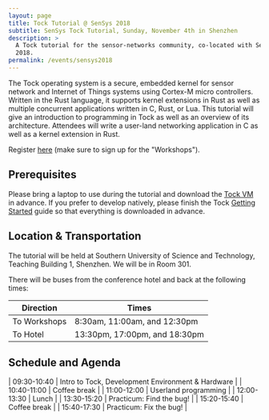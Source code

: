 ```yaml
---
layout: page
title: Tock Tutorial @ SenSys 2018
subtitle: SenSys Tock Tutorial, Sunday, November 4th in Shenzhen
description: >
  A Tock tutorial for the sensor-networks community, co-located with SenSys
  2018.
permalink: /events/sensys2018
---
```


The Tock operating system is a secure, embedded kernel for sensor network and
Internet of Things systems using Cortex-M micro controllers. Written in the
Rust language, it supports kernel extensions in Rust as well as multiple
concurrent applications written in C, Rust, or Lua. This tutorial will give an
introduction to programming in Tock as well as an overview of its architecture.
Attendees will write a user-land networking application in C as well as a
kernel extension in Rust.

Register [here](http://www.cvent.com/d/9bqkqv/4W) (make sure to sign up for the
"Workshops").


## Prerequisites

Please bring a laptop to use during the tutorial and download the
[Tock VM](http://www.scs.stanford.edu/~alevy/Tock.ova) in advance.
If you prefer to develop natively, please finish the Tock
[Getting Started](https://github.com/tock/tock/blob/master/doc/Getting_Started.md)
guide so that everything is downloaded in advance.

## Location & Transportation

The tutorial will be held at Southern University of Science and Technology,
Teaching Building 1, Shenzhen. We will be in Room 301.

There will be buses from the conference hotel and back at the following times:

| Direction    | Times                         |
|--------------|-------------------------------|
| To Workshops | 8:30am, 11:00am, and 12:30pm  |
| To Hotel     | 13:30pm, 17:00pm, and 18:30pm |

## Schedule and Agenda

| 09:30-10:40 | Intro to Tock, Development Environment & Hardware |
| 10:40-11:00 | Coffee break |
| 11:00-12:00 | Userland programming |
| 12:00-13:30 | Lunch        |
| 13:30-15:20 | Practicum: Find the bug! |
| 15:20-15:40 | Coffee break |
| 15:40-17:30 | Practicum: Fix the bug! |

